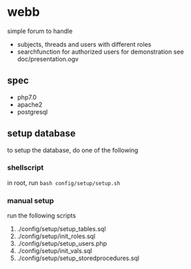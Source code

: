 # webb
simple forum to handle 
* subjects, threads and users with different roles
* searchfunction for authorized users
for demonstration see doc/presentation.ogv
## spec
- php7.0
- apache2
- postgresql

## setup database
to setup the database, do one of the following
### shellscript
in root, run ```bash config/setup/setup.sh```
### manual setup
run the following scripts
1. ./config/setup/setup_tables.sql
2. ./config/setup/init_roles.sql
3. ./config/setup/setup_users.php
4. ./config/setup/init_vals.sql
5. ./config/setup/setup_storedprocedures.sql

